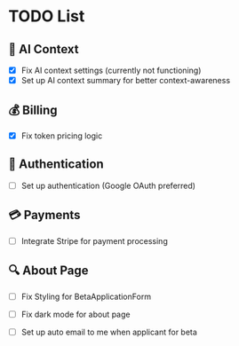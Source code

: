 # TODO List

## 🧠 AI Context
- [x] Fix AI context settings (currently not functioning)
- [x] Set up AI context summary for better context-awareness

## 💰 Billing
- [x] Fix token pricing logic

## 🔐 Authentication
- [ ] Set up authentication (Google OAuth preferred)

## 💳 Payments
- [ ] Integrate Stripe for payment processing

## 🔍 About Page
- [ ] Fix Styling for BetaApplicationForm
- [ ] Fix dark mode for about page
- [ ] Set up auto email to me when applicant for beta
      
